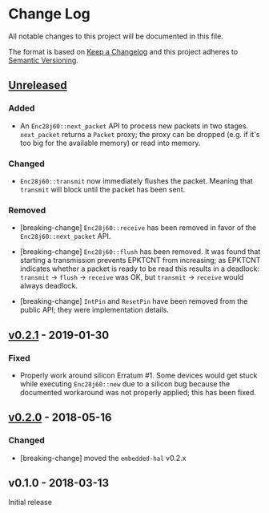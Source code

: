 # Change Log

All notable changes to this project will be documented in this file.

The format is based on [Keep a Changelog](http://keepachangelog.com/)
and this project adheres to [Semantic Versioning](http://semver.org/).

## [Unreleased]

### Added

- An `Enc28j60::next_packet` API to process new packets in two stages.
  `next_packet` returns a `Packet` proxy; the proxy can be dropped (e.g. if
  it's too big for the available memory) or read into memory.

### Changed

- `Enc28j60::transmit` now immediately flushes the packet. Meaning that
  `transmit` will block until the packet has been sent.

### Removed

- [breaking-change] `Enc28j60::receive` has been removed in favor of the
  `Enc28j60::next_packet` API.

- [breaking-change] `Enc28j60::flush` has been removed. It was found that
  starting a transmission prevents EPKTCNT from increasing; as EPKTCNT indicates
  whether a packet is ready to be read this results in a deadlock: `transmit` ->
  `flush` -> `receive` was OK, but `transmit` -> `receive` would always
  deadlock.

- [breaking-change] `IntPin` and `ResetPin` have been removed from the public
  API; they were implementation details.

## [v0.2.1] - 2019-01-30

### Fixed

- Properly work around silicon Erratum #1. Some devices would get stuck while
  executing `Enc28j60::new` due to a silicon bug because the documented
  workaround was not properly applied; this has been fixed.

## [v0.2.0] - 2018-05-16

### Changed

- [breaking-change] moved the `embedded-hal` v0.2.x

## v0.1.0 - 2018-03-13

Initial release

[Unreleased]: https://github.com/japaric/enc28j60/compare/v0.2.1...HEAD
[v0.2.1]: https://github.com/japaric/enc28j60/compare/v0.2.0...v0.2.1
[v0.2.0]: https://github.com/japaric/enc28j60/compare/v0.1.0...v0.2.0
